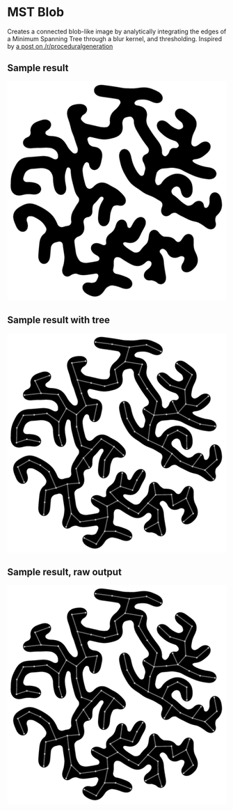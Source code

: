 # MST Blob
Creates a connected blob-like image by analytically integrating the edges of a Minimum Spanning Tree through a blur kernel, and thresholding.
Inspired by [a post on /r/proceduralgeneration](https://www.reddit.com/r/proceduralgeneration/comments/dbtk88/looking_of_ideasadvice_for_generating_this_sort/)

## Sample result
![Sample image without tree shown](sample.png?raw=true)

## Sample result with tree
![Sample image with tree shown](sample_with_tree.png?raw=true)

## Sample result, raw output
![Sample image with tree shown](sample_with_tree.png?raw=true)